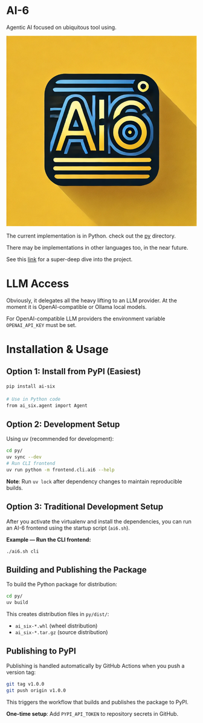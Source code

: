 # AI-6
Agentic AI focused on ubiquitous tool using.

![](ai-6.png)

The current implementation is in Python. check out the [py](py/README.MD) directory.

There may be implementations in other languages too, in the near future.

See this [link](https://deepwiki.com/Sayfan-AI/ai-six) for a super-deep dive into the project.

# LLM Access

Obviously, it delegates all the heavy lifting to an LLM provider. At the moment it is OpenAI-compatible or Ollama local models.

For OpenAI-compatible LLM providers the environment variable `OPENAI_API_KEY` must be set.

# Installation & Usage

## Option 1: Install from PyPI (Easiest)

```bash
pip install ai-six

# Use in Python code
from ai_six.agent import Agent
```

## Option 2: Development Setup

Using uv (recommended for development):

```bash
cd py/
uv sync --dev
# Run CLI frontend
uv run python -m frontend.cli.ai6 --help
```

**Note**: Run `uv lock` after dependency changes to maintain reproducible builds.

## Option 3: Traditional Development Setup

After you activate the virtualenv and install the dependencies, you can run an AI-6 frontend using the startup script (`ai6.sh`).

**Example — Run the CLI frontend:**

```
./ai6.sh cli
```

## Building and Publishing the Package

To build the Python package for distribution:

```bash
cd py/
uv build
```

This creates distribution files in `py/dist/`:
- `ai_six-*.whl` (wheel distribution)
- `ai_six-*.tar.gz` (source distribution)

## Publishing to PyPI

Publishing is handled automatically by GitHub Actions when you push a version tag:

```bash
git tag v1.0.0
git push origin v1.0.0
```

This triggers the workflow that builds and publishes the package to PyPI.

**One-time setup**: Add `PYPI_API_TOKEN` to repository secrets in GitHub.
